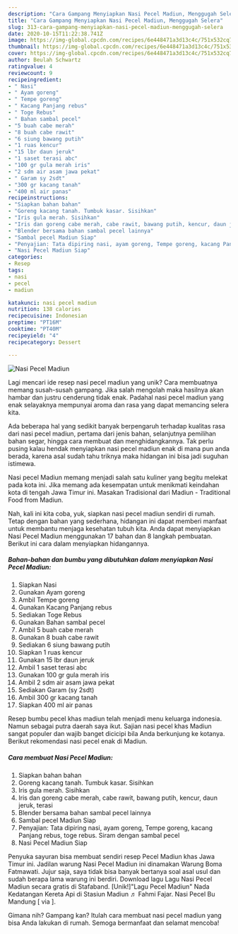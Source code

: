 ```yaml
---
description: "Cara Gampang Menyiapkan Nasi Pecel Madiun, Menggugah Selera"
title: "Cara Gampang Menyiapkan Nasi Pecel Madiun, Menggugah Selera"
slug: 313-cara-gampang-menyiapkan-nasi-pecel-madiun-menggugah-selera
date: 2020-10-15T11:22:38.741Z
image: https://img-global.cpcdn.com/recipes/6e448471a3d13c4c/751x532cq70/nasi-pecel-madiun-foto-resep-utama.jpg
thumbnail: https://img-global.cpcdn.com/recipes/6e448471a3d13c4c/751x532cq70/nasi-pecel-madiun-foto-resep-utama.jpg
cover: https://img-global.cpcdn.com/recipes/6e448471a3d13c4c/751x532cq70/nasi-pecel-madiun-foto-resep-utama.jpg
author: Beulah Schwartz
ratingvalue: 4
reviewcount: 9
recipeingredient:
- " Nasi"
- " Ayam goreng"
- " Tempe goreng"
- " Kacang Panjang rebus"
- " Toge Rebus"
- " Bahan sambal pecel"
- "5 buah cabe merah"
- "8 buah cabe rawit"
- "6 siung bawang putih"
- "1 ruas kencur"
- "15 lbr daun jeruk"
- "1 saset terasi abc"
- "100 gr gula merah iris"
- "2 sdm air asam jawa pekat"
- " Garam sy 2sdt"
- "300 gr kacang tanah"
- "400 ml air panas"
recipeinstructions:
- "Siapkan bahan bahan"
- "Goreng kacang tanah. Tumbuk kasar. Sisihkan"
- "Iris gula merah. Sisihkan"
- "Iris dan goreng cabe merah, cabe rawit, bawang putih, kencur, daun jeruk, terasi"
- "Blender bersama bahan sambal pecel lainnya"
- "Sambal pecel Madiun Siap"
- "Penyajian: Tata dipiring nasi, ayam goreng, Tempe goreng, kacang Panjang rebus, toge rebus. Siram dengan sambal pecel"
- "Nasi Pecel Madiun Siap"
categories:
- Resep
tags:
- nasi
- pecel
- madiun

katakunci: nasi pecel madiun 
nutrition: 138 calories
recipecuisine: Indonesian
preptime: "PT16M"
cooktime: "PT40M"
recipeyield: "4"
recipecategory: Dessert

---
```



![Nasi Pecel Madiun](https://img-global.cpcdn.com/recipes/6e448471a3d13c4c/751x532cq70/nasi-pecel-madiun-foto-resep-utama.jpg)

Lagi mencari ide resep nasi pecel madiun yang unik? Cara membuatnya memang susah-susah gampang. Jika salah mengolah maka hasilnya akan hambar dan justru cenderung tidak enak. Padahal nasi pecel madiun yang enak selayaknya mempunyai aroma dan rasa yang dapat memancing selera kita.

Ada beberapa hal yang sedikit banyak berpengaruh terhadap kualitas rasa dari nasi pecel madiun, pertama dari jenis bahan, selanjutnya pemilihan bahan segar, hingga cara membuat dan menghidangkannya. Tak perlu pusing kalau hendak menyiapkan nasi pecel madiun enak di mana pun anda berada, karena asal sudah tahu triknya maka hidangan ini bisa jadi suguhan istimewa.

Nasi pecel Madiun memang menjadi salah satu kuliner yang begitu melekat pada kota ini. Jika memang ada kesempatan untuk menikmati keindahan kota di tengah Jawa Timur ini. Masakan Tradisional dari Madiun - Traditional Food from Madiun.


Nah, kali ini kita coba, yuk, siapkan nasi pecel madiun sendiri di rumah. Tetap dengan bahan yang sederhana, hidangan ini dapat memberi manfaat untuk membantu menjaga kesehatan tubuh kita. Anda dapat menyiapkan Nasi Pecel Madiun menggunakan 17 bahan dan 8 langkah pembuatan. Berikut ini cara dalam menyiapkan hidangannya.

<!--inarticleads1-->

##### Bahan-bahan dan bumbu yang dibutuhkan dalam menyiapkan Nasi Pecel Madiun:

1. Siapkan  Nasi
1. Gunakan  Ayam goreng
1. Ambil  Tempe goreng
1. Gunakan  Kacang Panjang rebus
1. Sediakan  Toge Rebus
1. Gunakan  Bahan sambal pecel
1. Ambil 5 buah cabe merah
1. Gunakan 8 buah cabe rawit
1. Sediakan 6 siung bawang putih
1. Siapkan 1 ruas kencur
1. Gunakan 15 lbr daun jeruk
1. Ambil 1 saset terasi abc
1. Gunakan 100 gr gula merah iris
1. Ambil 2 sdm air asam jawa pekat
1. Sediakan  Garam (sy 2sdt)
1. Ambil 300 gr kacang tanah
1. Siapkan 400 ml air panas


Resep bumbu pecel khas madiun telah menjadi menu keluarga indonesia. Namun sebagai putra daerah saya ikut. Sajian nasi pecel khas Madiun sangat populer dan wajib banget dicicipi bila Anda berkunjung ke kotanya. Berikut rekomendasi nasi pecel enak di Madiun. 

<!--inarticleads2-->

##### Cara membuat Nasi Pecel Madiun:

1. Siapkan bahan bahan
1. Goreng kacang tanah. Tumbuk kasar. Sisihkan
1. Iris gula merah. Sisihkan
1. Iris dan goreng cabe merah, cabe rawit, bawang putih, kencur, daun jeruk, terasi
1. Blender bersama bahan sambal pecel lainnya
1. Sambal pecel Madiun Siap
1. Penyajian: Tata dipiring nasi, ayam goreng, Tempe goreng, kacang Panjang rebus, toge rebus. Siram dengan sambal pecel
1. Nasi Pecel Madiun Siap


Penyuka sayuran bisa membuat sendiri resep Pecel Madiun khas Jawa Timur ini. Jadilan warung Nasi Pecel Madiun ini dinamakan Warung Boma Fatmawati. Jujur saja, saya tidak bisa banyak bertanya soal asal usul dan sudah berapa lama warung ini berdiri. Download lagu Lagu Nasi Pecel Madiun secara gratis di Stafaband. [Unik!]&#34;Lagu Pecel Madiun&#34; Nada Kedatangan Kereta Api di Stasiun Madiun ♬ Fahmi Fajar. Nasi Pecel Bu Mandung [ via ]. 

Gimana nih? Gampang kan? Itulah cara membuat nasi pecel madiun yang bisa Anda lakukan di rumah. Semoga bermanfaat dan selamat mencoba!
